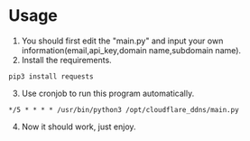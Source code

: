 # Usage
1. You should first edit the "main.py" and input your own information(email,api_key,domain name,subdomain name).
2. Install the requirements.
```
pip3 install requests
```

3. Use cronjob to run this program automatically.
```
*/5 * * * * /usr/bin/python3 /opt/cloudflare_ddns/main.py
```

4. Now it should work, just enjoy.
